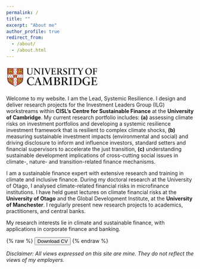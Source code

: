```yaml
---
permalink: /
title: ""
excerpt: "About me"
author_profile: true
redirect_from: 
  - /about/
  - /about.html
---
```

![](../images/cam_logo.jpg)

Welcome to my website. I am the Lead, Systemic Resilience. I design and deliver research projects for the Investment Leaders Group (ILG) workstreams within **CISL’s Centre for Sustainable Finance** at the **University of Cambridge**. My current research portfolio includes: **(a)** assessing climate risks on investment portfolios and developing a systemic resilience investment framework that is resilient to complex climate shocks, **(b)** measuring sustainable investment impacts (environmental and social) and driving disclosure to inform and influence investors, standard setters and financial supervisors to accelerate the just transition, **(c)** understanding sustainable development implications of cross-cutting social issues in climate-, nature- and transition-related finance mechanisms.

I am a sustainable finance expert with extensive research and training in climate and inclusive finance. During my doctoral research at the University of Otago, I analysed climate-related financial risks in microfinance institutions. I have held guest lectures on climate financial risks at the **University of Otago** and the Global Development Institute, at the **University of Manchester**. I regularly present new research projects to academics, practitioners, and central banks.

My research interests lie in climate and sustainable finance, with applications in corporate finance and banking.

{% raw %}
<button onclick="window.open('/files/IFTEKHAR_CV.pdf')">Download CV</button>
{% endraw %}

*Disclaimer: All views expressed on this site are mine. They do not reflect the views of my employers.*
